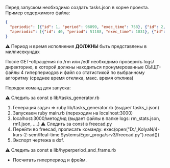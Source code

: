 Перед запуском необходимо создать tasks.json в корне проекта. Пример содержимого файла:
```json
{
  "periodic": [{"id": 1, "period": 96899, "exec_time": 758}, {"id": 2, "period": 63384, "exec_time": 275}, {"id": 3, "period": 80497, "exec_time": 406}, {"id": 4, "period": 45346, "exec_time": 630}, {"id": 5, "period": 87180, "exec_time": 1145}],
  "aperiodic": [{"id": 40, "period": 51188, "exec_time": 1831}, {"id": 41, "period": 47113, "exec_time": 1593}, {"id": 42, "period": 91777, "exec_time": 396}, {"id": 43, "period": 98283, "exec_time": 1476}, {"id": 44, "period": 35101, "exec_time": 615}, {"id": 45, "period": 41348, "exec_time": 1641}, {"id": 46, "period": 50201, "exec_time": 1088}, {"id": 47, "period": 67920, "exec_time": 555}, {"id": 48, "period": 55377, "exec_time": 404}, {"id": 49, "period": 50834, "exec_time": 974}, {"id": 50, "period": 78815, "exec_time": 1933}, {"id": 51, "period": 43526, "exec_time": 1155}, {"id": 52, "period": 30246, "exec_time": 1245}, {"id": 53, "period": 85844, "exec_time": 873}, {"id": 54, "period": 98815, "exec_time": 519}, {"id": 55, "period": 96579, "exec_time": 1736}, {"id": 56, "period": 80944, "exec_time": 1907}, {"id": 57, "period": 79729, "exec_time": 410}, {"id": 58, "period": 37591, "exec_time": 321}, {"id": 59, "period": 77885, "exec_time": 330}, {"id": 60, "period": 72549, "exec_time": 871}]
}
```
:warning: Период и время исполнения **ДОЛЖНЫ** быть представлены в миллисекундах

После GET-обращения по /rm или /edf необходимо проверить logs/ директорию, в которой должны находиться пронумерованные ОЫЩТ-файлы 4 гиперпериодов и файл со статистикой по выбранному алгоритму (среднее время отклика, макс. время отклика)


Порядок команд для запуска:

:warning:  Следить за const в lib/tasks_generator.rb
1. Генерация задач => ruby lib/tasks_generator.rb (выдает tasks_i.json)
2. Запускаем ruby main.rb (переходим на localhost:3000)
3. localhost:3000/метод/ид (выдает файлы в папке logs: rm_stats.json, rm1.json, ....)
:warning:  Следить за const в freecad.py
4. Перейти во freecad, прописать команду: exec(open("D:/_KolyaN/4-kurs-2-sem/Real-time Systems/Egor_proga/srv3/freecad.py").read())
5. Экспорт чертежа в dxf.

:warning:  Следить за const в lib/hyperperiod_and_frame.rb
- Посчитать гиперпериод и фрейм.
